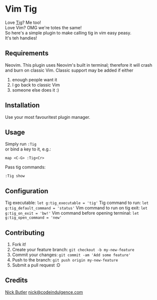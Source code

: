 Vim Tig
=======
Love [Tig](https://github.com/jonas/tig)? Me too!  
Love Vim? OMG we're totes the same!  
So here's a simple plugin to make calling tig in vim easy peasy.  
It's teh handies!

Requirements
------------
Neovim. This plugin uses Neovim's built in terminal; therefore it will crash
and burn on classic Vim. Classic support may be added if either

1. enough people want it
2. I go back to classic Vim
3. someone else does it :)

Installation
------------
Use your most favouritest plugin manager.

Usage
-----
Simply run `:Tig`  
or bind a key to it, e.g.:
```
map <C-G> :Tig<Cr>
```

Pass tig commands:
```
:Tig show
```

Configuration
-------------
Tig executable: `let g:tig_executable = 'tig'`
Tig command to run: `let g:tig_default_command = 'status'`
Vim command to run on tig exit: `let g:tig_on_exit = 'bw!'`
Vim command before opening terminal: `let g:tig_open_command = 'new'`

Contributing
------------
1. Fork it!
2. Create your feature branch: `git checkout -b my-new-feature`
3. Commit your changes: `git commit -am 'Add some feature'`
4. Push to the branch: `git push origin my-new-feature`
5. Submit a pull request :D

Credits
-------
[Nick Butler](https://www.codeindulgence.com) <nick@codeindulgence.com>
